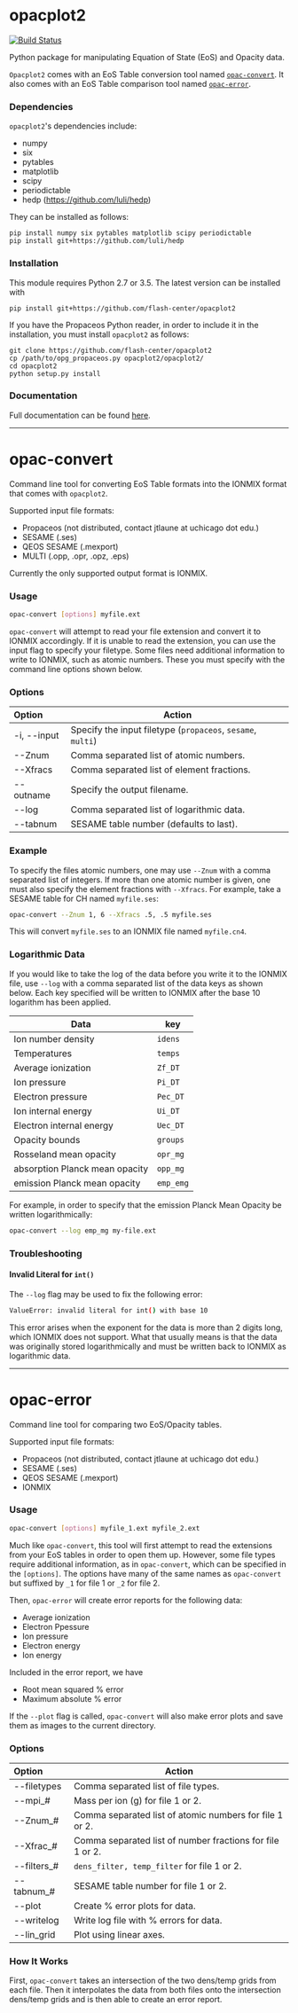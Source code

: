 # opacplot2

[![Build Status](https://travis-ci.org/jtlaune/opacplot2.svg?branch=master)](https://travis-ci.org/jtlaune/opacplot2)

Python package for manipulating Equation of State (EoS) and Opacity data.

`Opacplot2` comes with an EoS Table conversion tool named [`opac-convert`](#opac-convert).
It also comes with an EoS Table comparison tool named [`opac-error`](#opac-error).

### Dependencies

`opacplot2`'s dependencies include:

* numpy 
* six 
* pytables 
* matplotlib 
* scipy
* periodictable
* hedp (https://github.com/luli/hedp)

They can be installed as follows:

```shell
pip install numpy six pytables matplotlib scipy periodictable
pip install git+https://github.com/luli/hedp
```

### Installation 

This module requires Python 2.7 or 3.5. The latest version can be installed with

```shell
pip install git+https://github.com/flash-center/opacplot2
```

If you have the Propaceos Python reader, in order to include it in the 
installation, you must install `opacplot2` as follows:

```shell
git clone https://github.com/flash-center/opacplot2
cp /path/to/opg_propaceos.py opacplot2/opacplot2/
cd opacplot2
python setup.py install
```

### Documentation

Full documentation can be found [here](http://opacplot2.readthedocs.io/en/latest/intro.html).

---

<a name="opac-convert"></a>
# opac-convert

Command line tool for converting EoS Table formats into the IONMIX format
that comes with `opacplot2`.

Supported input file formats:

* Propaceos (not distributed, contact jtlaune at uchicago dot edu.)
* SESAME (.ses)
* QEOS SESAME (.mexport)
* MULTI (.opp, .opr, .opz, .eps)

Currently the only supported output format is IONMIX.

### Usage

```bash
opac-convert [options] myfile.ext
```

`opac-convert` will attempt to read your file extension and convert it to
IONMIX accordingly.
If it is unable to read the extension, you can use the input flag to specify
your filetype.
Some files need additional information to write to IONMIX,
such as atomic numbers. These you must specify with the command line options
shown below.

### Options

| Option | Action |
|:-------|--------|
|-i, --input| Specify the input filetype (`propaceos`, `sesame`, `multi`)|
|--Znum| Comma separated list of atomic numbers.|
|--Xfracs| Comma separated list of element fractions.|
|--outname| Specify the output filename.|
|--log| Comma separated list of logarithmic data.|
|--tabnum| SESAME table number (defaults to last).|

### Example

To specify the files atomic numbers, one may use `--Znum` with a comma separated
list of integers. If more than one atomic number is given, 
one must also specify the element fractions with `--Xfracs`.
For example, take a SESAME table for CH named `myfile.ses`:

```bash
opac-convert --Znum 1, 6 --Xfracs .5, .5 myfile.ses
```

This will convert `myfile.ses` to an IONMIX file named `myfile.cn4`.

### Logarithmic Data 

If you would like to take the log of the data before you write it to the IONMIX
file, use `--log` with a comma separated list of the data keys as shown below.
Each key specified will be written to IONMIX after the base 10 logarithm has
been applied.

| Data | key |
|------|-----|
|Ion number density|`idens`|
|Temperatures|`temps`|
|Average ionization|`Zf_DT`|
|Ion pressure|`Pi_DT`|
|Electron pressure|`Pec_DT`|
|Ion internal energy|`Ui_DT`|
|Electron internal energy|`Uec_DT`|
|Opacity bounds|`groups`|
|Rosseland mean opacity|`opr_mg`|
|absorption Planck mean opacity|`opp_mg`|
|emission Planck mean opacity|`emp_emg`|


For example, in order to specify that the emission Planck Mean Opacity be written
logarithmically:

```bash
opac-convert --log emp_mg my-file.ext
```

### Troubleshooting

#### Invalid Literal for `int()`

The `--log` flag may be used to fix the following error: 

```bash
ValueError: invalid literal for int() with base 10
```

This error arises when the exponent for the data is more than 2 digits long, 
which IONMIX does not support. 
What that usually means is that the data was originally
stored logarithmically and must be written back to IONMIX as logarithmic data.

---

<a name="opac-error"></a>
# opac-error

Command line tool for comparing two EoS/Opacity tables.

Supported input file formats:

* Propaceos (not distributed, contact jtlaune at uchicago dot edu.)
* SESAME (.ses)
* QEOS SESAME (.mexport)
* IONMIX

### Usage

```bash
opac-convert [options] myfile_1.ext myfile_2.ext
```

Much like `opac-convert`, this tool will first attempt to read the extensions from your EoS tables
in order to open them up. However, some file types require additional information, as in 
`opac-convert`, which can be specified in the `[options]`. The options have many of the same
names as `opac-convert` but suffixed by `_1` for file 1 or `_2` for file 2.

Then, `opac-error` will create error reports for the following data:

* Average ionization
* Electron Ppessure
* Ion pressure
* Electron energy
* Ion energy

Included in the error report, we have

* Root mean squared % error
* Maximum absolute % error

If the `--plot` flag is called, `opac-convert` will also make error plots and save them as images
to the current directory.

### Options

| Option | Action |
|:-------|--------|
|--filetypes| Comma separated list of file types.|
|--mpi_#| Mass per ion (g) for file 1 or 2.|
|--Znum_#| Comma separated list of atomic numbers for file 1 or 2.|
|--Xfrac_#| Comma separated list of number fractions for file 1 or 2.|
|--filters_#| `dens_filter, temp_filter` for file 1 or 2.|
|--tabnum_#| SESAME table number for file 1 or 2.|
|--plot| Create % error plots for data.|
|--writelog| Write log file with % errors for data.|
|--lin_grid| Plot using linear axes.|

### How It Works

First, `opac-convert` takes an intersection of the two dens/temp grids from each file.
Then it interpolates the data from both files onto the intersection dens/temp grids and is then
able to create an error report.